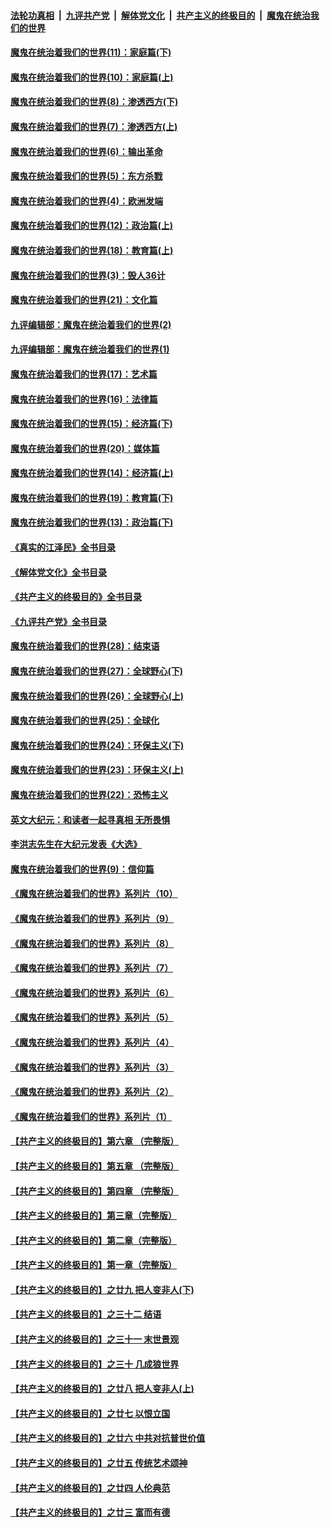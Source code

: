 ####  [法轮功真相](../../../../basic/blob/master/README.md?t=12020002) &nbsp;|&nbsp; [九评共产党](../../../../9ping.md/blob/master/README.md?t=12020002) &nbsp;|&nbsp; [解体党文化](../../../../jtdwh.md/blob/master/README.md?t=12020002)  &nbsp;|&nbsp; [共产主义的终极目的](../../../../gczydzjmd.md/blob/master/README.md?t=12020002) &nbsp;|&nbsp; [魔鬼在统治我们的世界](../../../../mgztzwmdsj.md/blob/master/README.md?t=12020002) 

#### [魔鬼在统治着我们的世界(11)：家庭篇(下)](../pages/nsc422/n10440961.md?t=12020002) 

#### [魔鬼在统治着我们的世界(10)：家庭篇(上)](../pages/nsc422/n10435448.md?t=12020002) 

#### [魔鬼在统治着我们的世界(8)：渗透西方(下)](../pages/nsc422/n10429603.md?t=12020002) 

#### [魔鬼在统治着我们的世界(7)：渗透西方(上)](../pages/nsc422/n10426013.md?t=12020002) 

#### [魔鬼在统治着我们的世界(6)：输出革命](../pages/nsc422/n10421536.md?t=12020002) 

#### [魔鬼在统治着我们的世界(5)：东方杀戮](../pages/nsc422/n10417707.md?t=12020002) 

#### [魔鬼在统治着我们的世界(4)：欧洲发端](../pages/nsc422/n10414890.md?t=12020002) 

#### [魔鬼在统治着我们的世界(12)：政治篇(上)](../pages/nsc422/n10444576.md?t=12020002) 

#### [魔鬼在统治着我们的世界(18)：教育篇(上)](../pages/nsc422/n10526970.md?t=12020002) 

#### [魔鬼在统治着我们的世界(3)：毁人36计](../pages/nsc422/n10411583.md?t=12020002) 

#### [魔鬼在统治着我们的世界(21)：文化篇](../pages/nsc422/n10597706.md?t=12020002) 

#### [九评编辑部：魔鬼在统治着我们的世界(2)](../pages/nsc422/n10410036.md?t=12020002) 

#### [九评编辑部：魔鬼在统治着我们的世界(1)](../pages/nsc422/n10406825.md?t=12020002) 

#### [魔鬼在统治着我们的世界(17)：艺术篇](../pages/nsc422/n10499093.md?t=12020002) 

#### [魔鬼在统治着我们的世界(16)：法律篇](../pages/nsc422/n10485969.md?t=12020002) 

#### [魔鬼在统治着我们的世界(15)：经济篇(下)](../pages/nsc422/n10469975.md?t=12020002) 

#### [魔鬼在统治着我们的世界(20)：媒体篇](../pages/nsc422/n10586579.md?t=12020002) 

#### [魔鬼在统治着我们的世界(14)：经济篇(上)](../pages/nsc422/n10457370.md?t=12020002) 

#### [魔鬼在统治着我们的世界(19)：教育篇(下)](../pages/nsc422/n10564808.md?t=12020002) 

#### [魔鬼在统治着我们的世界(13)：政治篇(下)](../pages/nsc422/n10448270.md?t=12020002) 

#### [《真实的江泽民》全书目录](../pages/nsc422/n13721399.md?t=12020002) 

#### [《解体党文化》全书目录](../pages/nsc422/n13721157.md?t=12020002) 

#### [《共产主义的终极目的》全书目录](../pages/nsc422/n13721048.md?t=12020002) 

#### [《九评共产党》全书目录](../pages/nsc422/n13708085.md?t=12020002) 

#### [魔鬼在统治着我们的世界(28)：结束语](../pages/nsc422/n10936246.md?t=12020002) 

#### [魔鬼在统治着我们的世界(27)：全球野心(下)](../pages/nsc422/n10928319.md?t=12020002) 

#### [魔鬼在统治着我们的世界(26)：全球野心(上)](../pages/nsc422/n10900318.md?t=12020002) 

#### [魔鬼在统治着我们的世界(25)：全球化](../pages/nsc422/n10788205.md?t=12020002) 

#### [魔鬼在统治着我们的世界(24)：环保主义(下)](../pages/nsc422/n10695307.md?t=12020002) 

#### [魔鬼在统治着我们的世界(23)：环保主义(上)](../pages/nsc422/n10688613.md?t=12020002) 

#### [魔鬼在统治着我们的世界(22)：恐怖主义](../pages/nsc422/n10614727.md?t=12020002) 

#### [英文大纪元：和读者一起寻真相 无所畏惧](../pages/nsc422/n12542027.md?t=12020002) 

#### [李洪志先生在大纪元发表《大选》](../pages/nsc422/n12534746.md?t=12020002) 

#### [魔鬼在统治着我们的世界(9)：信仰篇](../pages/nsc422/n10432159.md?t=12020002) 

#### [《魔鬼在统治着我们的世界》系列片（10）](../pages/nsc422/n12292670.md?t=12020002) 

#### [《魔鬼在统治着我们的世界》系列片（9）](../pages/nsc422/n12290859.md?t=12020002) 

#### [《魔鬼在统治着我们的世界》系列片（8）](../pages/nsc422/n12287445.md?t=12020002) 

#### [《魔鬼在统治着我们的世界》系列片（7）](../pages/nsc422/n12283425.md?t=12020002) 

#### [《魔鬼在统治着我们的世界》系列片（6）](../pages/nsc422/n12282314.md?t=12020002) 

#### [《魔鬼在统治着我们的世界》系列片（5）](../pages/nsc422/n12281419.md?t=12020002) 

#### [《魔鬼在统治着我们的世界》系列片（4）](../pages/nsc422/n12274024.md?t=12020002) 

#### [《魔鬼在统治着我们的世界》系列片（3）](../pages/nsc422/n12271322.md?t=12020002) 

#### [《魔鬼在统治着我们的世界》系列片（2）](../pages/nsc422/n12269049.md?t=12020002) 

#### [《魔鬼在统治着我们的世界》系列片（1）](../pages/nsc422/n12267575.md?t=12020002) 

#### [【共产主义的终极目的】第六章 （完整版）](../pages/nsc422/n11428913.md?t=12020002) 

#### [【共产主义的终极目的】第五章 （完整版）](../pages/nsc422/n11428912.md?t=12020002) 

#### [【共产主义的终极目的】第四章 （完整版）](../pages/nsc422/n11428907.md?t=12020002) 

#### [【共产主义的终极目的】第三章（完整版）](../pages/nsc422/n11428848.md?t=12020002) 

#### [【共产主义的终极目的】第二章（完整版）](../pages/nsc422/n11428831.md?t=12020002) 

#### [【共产主义的终极目的】第一章（完整版）](../pages/nsc422/n11417651.md?t=12020002) 

#### [【共产主义的终极目的】之廿九 把人变非人(下)](../pages/nsc422/n11344140.md?t=12020002) 

#### [【共产主义的终极目的】之三十二 结语](../pages/nsc422/n11360535.md?t=12020002) 

#### [【共产主义的终极目的】之三十一 末世景观](../pages/nsc422/n11351129.md?t=12020002) 

#### [【共产主义的终极目的】之三十 几成狼世界](../pages/nsc422/n11348280.md?t=12020002) 

#### [【共产主义的终极目的】之廿八 把人变非人(上)](../pages/nsc422/n11340492.md?t=12020002) 

#### [【共产主义的终极目的】之廿七 以恨立国](../pages/nsc422/n11336944.md?t=12020002) 

#### [【共产主义的终极目的】之廿六 中共对抗普世价值](../pages/nsc422/n11324785.md?t=12020002) 

#### [【共产主义的终极目的】之廿五 传统艺术颂神](../pages/nsc422/n11296396.md?t=12020002) 

#### [【共产主义的终极目的】之廿四 人伦典范](../pages/nsc422/n11296397.md?t=12020002) 

#### [【共产主义的终极目的】之廿三 富而有德](../pages/nsc422/n11283598.md?t=12020002) 

